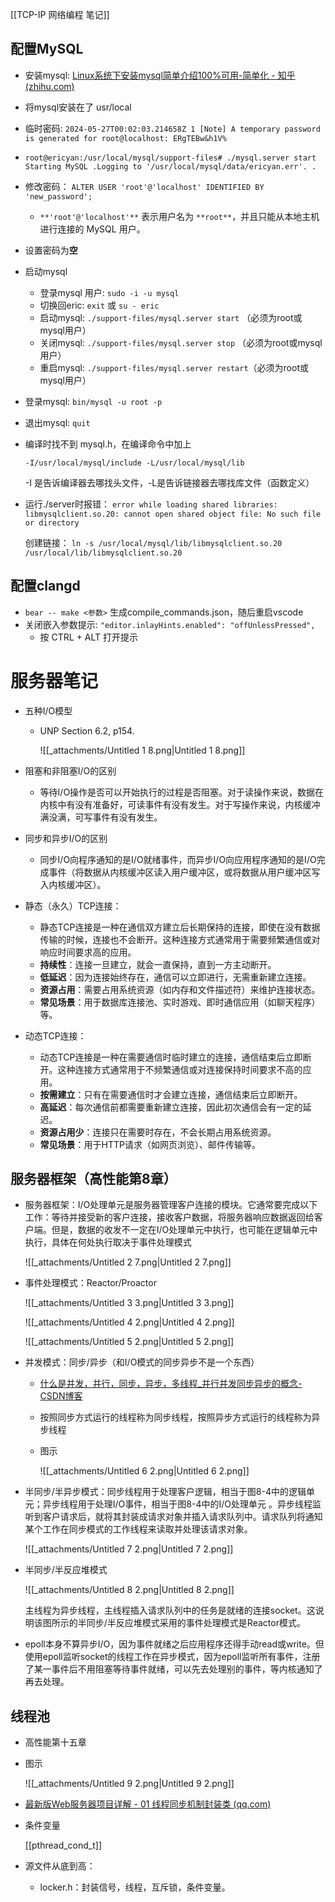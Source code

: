 [[TCP-IP 网络编程 笔记]]

## 配置MySQL

- 安装mysql: [Linux系统下安装mysql简单介绍100%可用-简单化 - 知乎 (zhihu.com)](https://zhuanlan.zhihu.com/p/681796610)
- 将mysql安装在了 usr/local
- 临时密码: `2024-05-27T00:02:03.214658Z 1 [Note] A temporary password is generated for root@localhost: ERgTEBw&h1V%`
- `root@ericyan:/usr/local/mysql/support-files# ./mysql.server start Starting MySQL .Logging to '/usr/local/mysql/data/ericyan.err'. .`
- 修改密码： `ALTER USER 'root'@'localhost' IDENTIFIED BY 'new_password';`
    - `**'root'@'localhost'**` 表示用户名为 `**root**`，并且只能从本地主机进行连接的 MySQL 用户。
- 设置密码为**空**
- 启动mysql
    - 登录mysql 用户: `sudo -i -u mysql`
    - 切换回eric: `exit` 或 `su - eric`
    - 启动mysql: `./support-files/mysql.server start` （必须为root或mysql用户）
    - 关闭mysql: `./support-files/mysql.server stop` （必须为root或mysql用户）
    - 重启mysql: `./support-files/mysql.server restart`（必须为root或mysql用户）
- 登录mysql: `bin/mysql -u root -p`
- 退出mysql: `quit`
- 编译时找不到 mysql.h，在编译命令中加上
    
    `-I/usr/local/mysql/include -L/usr/local/mysql/lib`
    
    -I 是告诉编译器去哪找头文件，-L是告诉链接器去哪找库文件（函数定义）
    
- 运行./server时报错： `error while loading shared libraries: libmysqlclient.so.20: cannot open shared object file: No such file or directory`
    
    创建链接： `ln -s /usr/local/mysql/lib/libmysqlclient.so.20 /usr/local/lib/libmysqlclient.so.20`
    

## 配置clangd

- `bear -- make <参数>` 生成compile_commands.json，随后重启vscode
- 关闭嵌入参数提示: `"editor.inlayHints.enabled": "offUnlessPressed",`
    - 按 CTRL + ALT 打开提示

  

  

# 服务器笔记

- 五种I/O模型
    - UNP Section 6.2, p154.
        
        ![[_attachments/Untitled 1 8.png|Untitled 1 8.png]]
        
- 阻塞和非阻塞I/O的区别
    - 等待I/O操作是否可以开始执行的过程是否阻塞。对于读操作来说，数据在内核中有没有准备好，可读事件有没有发生。对于写操作来说，内核缓冲满没满，可写事件有没有发生。
- 同步和异步I/O的区别
    - 同步I/O向程序通知的是I/O就绪事件，而异步I/O向应用程序通知的是I/O完成事件（将数据从内核缓冲区读入用户缓冲区，或将数据从用户缓冲区写入内核缓冲区）。
- 静态（永久）TCP连接：
    - 静态TCP连接是一种在通信双方建立后长期保持的连接，即使在没有数据传输的时候，连接也不会断开。这种连接方式通常用于需要频繁通信或对响应时间要求高的应用。
    - **持续性**：连接一旦建立，就会一直保持，直到一方主动断开。
    - **低延迟**：因为连接始终存在，通信可以立即进行，无需重新建立连接。
    - **资源占用**：需要占用系统资源（如内存和文件描述符）来维护连接状态。
    - **常见场景**：用于数据库连接池、实时游戏、即时通信应用（如聊天程序）等。
- 动态TCP连接：
    - 动态TCP连接是一种在需要通信时临时建立的连接，通信结束后立即断开。这种连接方式通常用于不频繁通信或对连接保持时间要求不高的应用。
    - **按需建立**：只有在需要通信时才会建立连接，通信结束后立即断开。
    - **高延迟**：每次通信前都需要重新建立连接，因此初次通信会有一定的延迟。
    - **资源占用少**：连接只在需要时存在，不会长期占用系统资源。
    - **常见场景**：用于HTTP请求（如网页浏览）、邮件传输等。

## 服务器框架（高性能第8章）

- 服务器框架：I/O处理单元是服务器管理客户连接的模块。它通常要完成以下工作：等待并接受新的客户连接，接收客户数据，将服务器响应数据返回给客户端。但是，数据的收发不一定在I/O处理单元中执行，也可能在逻辑单元中执行，具体在何处执行取决于事件处理模式
    
    ![[_attachments/Untitled 2 7.png|Untitled 2 7.png]]
    
- 事件处理模式：Reactor/Proactor
    
    ![[_attachments/Untitled 3 3.png|Untitled 3 3.png]]
    
    ![[_attachments/Untitled 4 2.png|Untitled 4 2.png]]
    
    ![[_attachments/Untitled 5 2.png|Untitled 5 2.png]]
    

- 并发模式：同步/异步（和I/O模式的同步异步不是一个东西）
    
    - [什么是并发，并行，同步，异步，多线程_并行并发同步异步的概念-CSDN博客](https://blog.csdn.net/weixin_42139375/article/details/81254847)
    - 按照同步方式运行的线程称为同步线程，按照异步方式运行的线程称为异步线程
    
    - 图示
        
        ![[_attachments/Untitled 6 2.png|Untitled 6 2.png]]
        

- 半同步/半异步模式：同步线程用于处理客户逻辑，相当于图8-4中的逻辑单元；异步线程用于处理I/O事件，相当于图8-4中的I/O处理单元 。异步线程监听到客户请求后，就将其封装成请求对象并插入请求队列中。请求队列将通知某个工作在同步模式的工作线程来读取并处理该请求对象。
    
    ![[_attachments/Untitled 7 2.png|Untitled 7 2.png]]
    
- 半同步/半反应堆模式
    
    ![[_attachments/Untitled 8 2.png|Untitled 8 2.png]]
    
    主线程为异步线程，主线程插入请求队列中的任务是就绪的连接socket。这说明该图所示的半同步/半反应堆模式采用的事件处理模式是Reactor模式。
    

- epoll本身不算异步I/O，因为事件就绪之后应用程序还得手动read或write。但使用epoll监听socket的线程工作在异步模式，因为epoll监听所有事件，注册了某一事件后不用阻塞等待事件就绪，可以先去处理别的事件，等内核通知了再去处理。

## 线程池

- 高性能第十五章

- 图示
    
    ![[_attachments/Untitled 9 2.png|Untitled 9 2.png]]
    

- [最新版Web服务器项目详解 - 01 线程同步机制封装类 (qq.com)](https://mp.weixin.qq.com/s?__biz=MzAxNzU2MzcwMw==&mid=2649274278&idx=3&sn=5840ff698e3f963c7855d702e842ec47&chksm=83ffbefeb48837e86fed9754986bca6db364a6fe2e2923549a378e8e5dec6e3cf732cdb198e2&scene=0&xtrack=1#rd)
- 条件变量
    
    [[pthread_cond_t]]
    
- 源文件从底到高：
    - locker.h：封装信号，线程，互斥锁，条件变量。